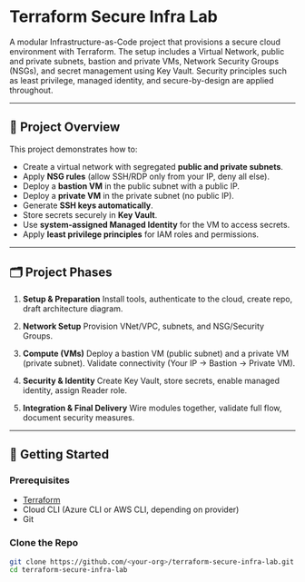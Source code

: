 # Terraform Secure Infra Lab

A modular Infrastructure-as-Code project that provisions a secure cloud environment with Terraform.
The setup includes a Virtual Network, public and private subnets, bastion and private VMs, Network Security Groups (NSGs), and secret management using Key Vault.
Security principles such as least privilege, managed identity, and secure-by-design are applied throughout.

---

## 📌 Project Overview
This project demonstrates how to:
- Create a virtual network with segregated **public and private subnets**.
- Apply **NSG rules** (allow SSH/RDP only from your IP, deny all else).
- Deploy a **bastion VM** in the public subnet with a public IP.
- Deploy a **private VM** in the private subnet (no public IP).
- Generate **SSH keys automatically**.
- Store secrets securely in **Key Vault**.
- Use **system-assigned Managed Identity** for the VM to access secrets.
- Apply **least privilege principles** for IAM roles and permissions.

---

## 🗂️ Project Phases
1. **Setup & Preparation**
   Install tools, authenticate to the cloud, create repo, draft architecture diagram.

2. **Network Setup**
   Provision VNet/VPC, subnets, and NSG/Security Groups.

3. **Compute (VMs)**
   Deploy a bastion VM (public subnet) and a private VM (private subnet).
   Validate connectivity (Your IP → Bastion → Private VM).

4. **Security & Identity**
   Create Key Vault, store secrets, enable managed identity, assign Reader role.

5. **Integration & Final Delivery**
   Wire modules together, validate full flow, document security measures.

---

## 🚀 Getting Started

### Prerequisites
- [Terraform](https://developer.hashicorp.com/terraform/downloads)
- Cloud CLI (Azure CLI or AWS CLI, depending on provider)
- Git

### Clone the Repo
```bash
git clone https://github.com/<your-org>/terraform-secure-infra-lab.git
cd terraform-secure-infra-lab
